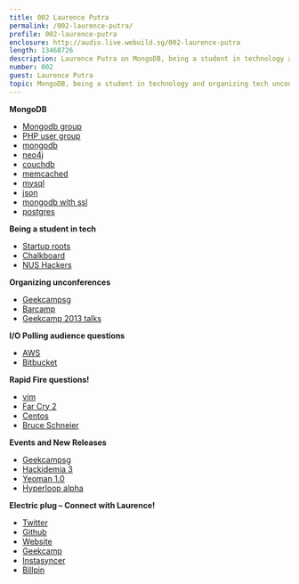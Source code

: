 ```yaml
---
title: 002 Laurence Putra
permalink: /002-laurence-putra/
profile: 002-laurence-putra
enclosure: http://audio.live.webuild.sg/002-laurence-putra
length: 13468726
description: Laurence Putra on MongoDB, being a student in technology and organizing tech unconferences
number: 002
guest: Laurence Putra
topic: MongoDB, being a student in technology and organizing tech unconferences
---
```


**MongoDB**

*   [Mongodb group][1]
*   [PHP user group][2]
*   [mongodb][3]
*   [neo4j][4]
*   [couchdb][5]
*   [memcached][6]
*   [mysql][7]
*   [json][8]
*   [mongodb with ssl][9]
*   [postgres][10]

**Being a student in tech**

*   [Startup roots][11]
*   [Chalkboard][12]
*   [NUS Hackers][13]

**Organizing unconferences**

*   [Geekcampsg][14]
*   [Barcamp][15]
*   [Geekcamp 2013 talks][16]

**I/O Polling audience questions**

*   [AWS][17]
*   [Bitbucket][18]

**Rapid Fire questions!**

*   [vim][19]
*   [Far Cry 2][20]
*   [Centos][21]
*   [Bruce Schneier][22]

**Events and New Releases**

*   [Geekcampsg][14]
*   [Hackidemia 3][23]
*   [Yeoman 1.0][24]
*   [Hyperloop alpha][25]

**Electric plug &#8211; Connect with Laurence!**

*   [Twitter][26]
*   [Github][27]
*   [Website][28]
*   [Geekcamp][14]
*   [Instasyncer][29]
*   [Billpin][30]

 [1]: https://www.facebook.com/groups/mongosg
 [2]: https://www.facebook.com/groups/sghypertextpreprocessors/
 [3]: http://www.mongodb.org/
 [4]: http://www.neo4j.org/
 [5]: http://couchdb.apache.org/
 [6]: http://memcached.org/
 [7]: http://www.mysql.com/
 [8]: http://en.wikipedia.org/wiki/JSON
 [9]: http://docs.mongodb.org/manual/tutorial/configure-ssl/
 [10]: http://www.postgresql.org/
 [11]: http://startuproots.org/
 [12]: http://blog.yourchalkboard.com/
 [13]: http://nushackers.org/
 [14]: http://geekcamp.sg/
 [15]: http://barcamp.org/w/page/402984/FrontPage
 [16]: http://geekcamp.sg/schedule/view_schedule/2013
 [17]: http://aws.amazon.com/
 [18]: https://bitbucket.org/
 [19]: http://www.vim.org/
 [20]: http://en.wikipedia.org/wiki/Far_Cry_2
 [21]: http://www.centos.org/
 [22]: http://www.schneier.com/
 [23]: http://hackidemia3.eventbrite.sg/
 [24]: http://yeoman.io/index.html
 [25]: http://www.spacex.com/sites/spacex/files/hyperloop_alpha-20130812.pdf
 [26]: https://twitter.com/laurenceputra
 [27]: https://github.com/laurenceputra
 [28]: http://geeksphere.net/
 [29]: http://instasyncer.geeksphere.net/
 [30]: http://billpin.com/‎
